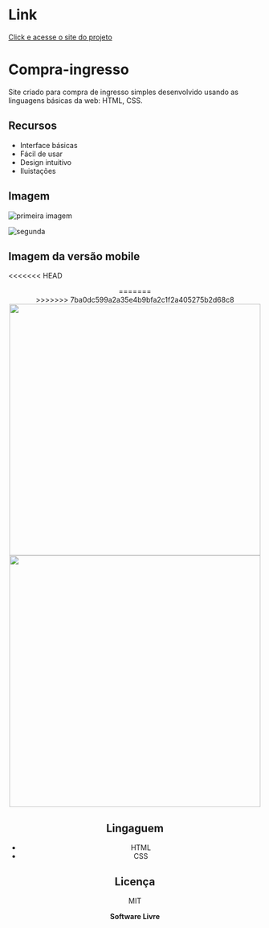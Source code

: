  # Link 

 [Click e acesse o site do projeto](https://compra-de-ingresso.netlify.app/)


# Compra-ingresso

Site criado para compra de ingresso simples desenvolvido usando as linguagens básicas da web: HTML, CSS.

## Recursos

- Interface básicas
- Fácil de usar
- Design intuitivo
- Iluistações

## Imagem

  ![primeira imagem](https://user-images.githubusercontent.com/103123262/202815740-413a51f9-1c66-4d2f-8cdc-5c1a69099e7e.jpg)
  
  ![segunda](https://user-images.githubusercontent.com/103123262/202816263-034a906d-8814-47e3-b355-ea1ee3756caf.jpg)

  ## Imagem da versão mobile

<<<<<<< HEAD
 <div align="center">
=======
<div align="center">
>>>>>>> 7ba0dc599a2a35e4b9bfa2c1f2a405275b2d68c8
<img src="https://user-images.githubusercontent.com/103123262/202828987-1709f618-177e-4ddb-8f61-cd627c1b7130.jpeg" width="500px" />
</div>

<div align="center">
<img src="https://user-images.githubusercontent.com/103123262/202829023-aa73c82e-ca5f-4fa0-90b8-cb8cf7ae3e01.jpeg" width="500px" />
</div>

 ## Lingaguem
 
 - HTML
 - CSS

## Licença

MIT

**Software Livre**

